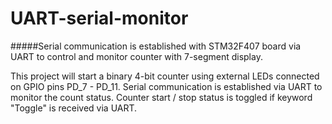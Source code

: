# UART-serial-monitor
#####Serial communication is established with STM32F407 board via UART to control and monitor counter with 7-segment display.

This project will start a binary 4-bit counter using external LEDs connected on GPIO pins PD_7 - PD_11.
Serial communication is established via UART to monitor the count status. Counter start / stop status is toggled if keyword "Toggle" is received via UART.

